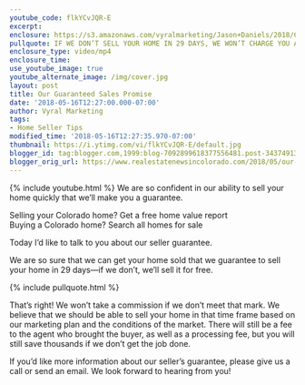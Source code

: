 ```yaml
---
youtube_code: flkYCvJQR-E
excerpt:
enclosure: https://s3.amazonaws.com/vyralmarketing/Jason+Daniels/2018/Colorado+Springs+Real+Estate-+Seller+guarantee.mp4
pullquote: IF WE DON’T SELL YOUR HOME IN 29 DAYS, WE WON’T CHARGE YOU A COMMISSION FEE.
enclosure_type: video/mp4
enclosure_time:
use_youtube_image: true
youtube_alternate_image: /img/cover.jpg
layout: post
title: Our Guaranteed Sales Promise
date: '2018-05-16T12:27:00.000-07:00'
author: Vyral Marketing
tags:
- Home Seller Tips
modified_time: '2018-05-16T12:27:35.970-07:00'
thumbnail: https://i.ytimg.com/vi/flkYCvJQR-E/default.jpg
blogger_id: tag:blogger.com,1999:blog-7092899618377556481.post-3437491352965599376
blogger_orig_url: https://www.realestatenewsincolorado.com/2018/05/our-guaranteed-sales-promise.html
---
```

{% include youtube.html %}
We are so confident in our ability to sell your home quickly that we’ll make you a guarantee.

Selling your Colorado home? Get a free home value report  
Buying a Colorado home? Search all homes for sale

Today I’d like to talk to you about our seller guarantee.

We are so sure that we can get your home sold that we guarantee to sell your home in 29 days—if we don’t, we’ll sell it for free.

{% include pullquote.html %}

That’s right! We won’t take a commission if we don’t meet that mark. We believe that we should be able to sell your home in that time frame based on our marketing plan and the conditions of the market. There will still be a fee to the agent who brought the buyer, as well as a processing fee, but you will still save thousands if we don’t get the job done.

If you’d like more information about our seller’s guarantee, please give us a call or send an email. We look forward to hearing from you!
